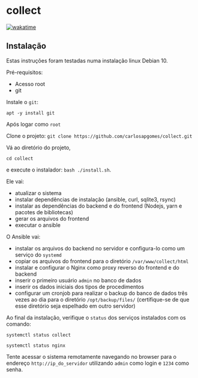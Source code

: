 # collect

[![wakatime](https://wakatime.com/badge/github/carlosapgomes/collect.svg)](https://wakatime.com/badge/github/carlosapgomes/collect)

## Instalação

Estas instruções foram testadas numa instalação linux Debian 10.

Pré-requisitos:

- Acesso root
- git

Instale o `git`:

`apt -y install git`

Após logar como `root`

Clone o projeto:
`git clone https://github.com/carlosapgomes/collect.git`

Vá ao diretório do projeto,

`cd collect`

e execute o instalador:
 `bash ./install.sh`.

Ele vai:

- atualizar o sistema
- instalar dependências de instalação (ansible, curl, sqlite3, rsync)
- instalar as dependências do backend e do frontend (Nodejs, yarn
  e pacotes de bibliotecas)
- gerar os arquivos do frontend
- executar o ansible

O Ansible vai:

- instalar os arquivos do backend no servidor e configura-lo
  como um serviço do `systemd`
- copiar os arquivos do frontend para o diretório `/var/www/collect/html`
- instalar e configurar o Nginx como proxy reverso do frontend e do backend
- inserir o primeiro usuário `admin` no banco de dados
- inserir os dados iniciais dos tipos de procedimentos
- configurar um cronjob para realizar o backup do banco de dados três vezes
  ao dia para o diretório `/opt/backup/files/` (certifique-se de que esse
  diretório seja espelhado em outro servidor)

Ao final da instalação, verifique o `status` dos serviços instalados com os
comando:

`systemctl status collect`

`systemctl status nginx`

Tente acessar o sistema remotamente navegando no browser para o endereço
`http://ip_do_servidor` utilizando `admin` como login e `1234` como senha.




